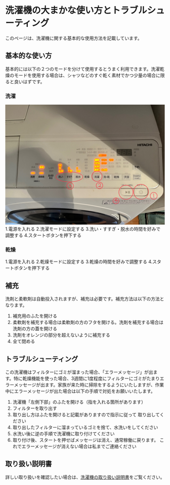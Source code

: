 # 洗濯機の大まかな使い方とトラブルシューティング

このページは、洗濯機に関する基本的な使用方法を記載しています。

## 基本的な使い方
基本的には以下の２つのモードを分けて使用するとうまく利用できます。洗濯乾燥のモードを使用する場合は、シャツなどのすぐ乾く素材でかつ少量の場合に限ると良いはずです。

### 洗濯
![洗濯手順](/Assets/images/washing.jpeg)
1.電源を入れる
2.洗濯モードに設定する
3.洗い・すすぎ・脱水の時間を好みで調整する
4.スタートボタンを押下する
### 乾燥
1.電源を入れる
2.乾燥モードに設定する
3.乾燥の時間を好みで調整する
4.スタートボタンを押下する

## 補充
洗剤と柔軟剤は自動投入されますが、補充は必要です。補充方法は以下の方法となります。
1. 補充用のふたを開ける
2. 柔軟剤を補充する場合は柔軟剤の方のフタを開ける。洗剤を補充する場合は洗剤の方の蓋を開ける
3. 洗剤をオレンジの部分を超えないように補充する
4. 全て閉める

## トラブルシューティング
この洗濯機はフィルターにゴミが溜まった場合、「エラーメッセージ」が出ます。特に乾燥機能を使った場合、3週間に1度程度にフィルターにゴミがたまりエラーメッセージが出ます。家族が来た時に掃除をするようにいたしますが、作業中にエラーメッセージが出た場合は以下の手順で対処をお願いいたします。
1. 洗濯機「左側下部」のふたを開ける（指を入れる箇所があります）
2. フィルターを取り出す
3. 取り出し方はふたを開けると記載がありますので指示に従って
取り出してください
4. 取り出したフィルターに溜まっているゴミを捨て、水洗いをしてください
5. 水洗い後に逆の手順で洗濯機に取り付けてください
6. 取り付け後、スタートを押せばメッセージは消え、通常稼働に戻ります。
これでエラーメッセージが消えない場合は私までご連絡ください

## 取り扱い説明書
詳しい取り扱いを確認したい場合は、[洗濯機の取り扱い説明書](https://kadenfan.hitachi.co.jp/support/wash/item/docs/bd-sv120h_e.pdf)をご覧ください。
